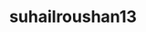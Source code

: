 ---
title: suhailroushan13
github: https://github.com/suhailroushan13
mode: dark
transition: 1s
score: 73.6
archetype:
- Little Bit of Everything
---